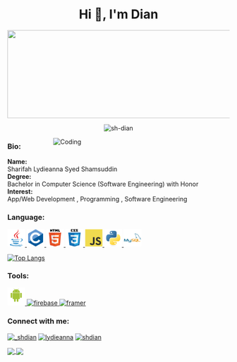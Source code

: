 <h1 align="center">Hi 👋, I'm Dian</h1>
<image align= "center" height = "200" width = "1000" src= "https://github-readme-stats.vercel.app/api?username=sh-dian&show_icons=true&theme=tokyonight">
<p align="center"> <img src="https://komarev.com/ghpvc/?username=sh-dian&label=Profile%20views&color=0e75b6&style=flat" alt="sh-dian" /> </p>

  <img align="right" alt="Coding" width = "400" src="https://miro.medium.com/max/1400/0*K2WLMTExLyida7OR.gif">
<h3 align="left">Bio:</h3>
  <p align="left"><b>Name:</b><br>Sharifah Lydieanna Syed Shamsuddin<br><b>Degree:</b> <br>Bachelor in Computer Science (Software Engineering) with Honor<br><b>Interest:</b> <br>App/Web Development , Programming , Software Engineering</p>  
  
<h3 align="left">Language:</h3>
<p align="left"> <a href="https://www.java.com" target="_blank" rel="noreferrer"> <img src="https://raw.githubusercontent.com/devicons/devicon/master/icons/java/java-original.svg" alt="java" width="40" height="40"/> </a><a href="https://www.cprogramming.com/" target="_blank" rel="noreferrer"> <img src="https://raw.githubusercontent.com/devicons/devicon/master/icons/c/c-original.svg" alt="c" width="40" height="40"/> </a>
 <a href="https://www.w3schools.com/css/" target="_blank" rel="noreferrer"><a href="https://www.w3.org/html/" target="_blank" rel="noreferrer"> <img src="https://raw.githubusercontent.com/devicons/devicon/master/icons/html5/html5-original-wordmark.svg" alt="html5" width="40" height="40"/> </a> 
   <a href="https://www.w3schools.com/css/" target="_blank" rel="noreferrer"> <img src="https://raw.githubusercontent.com/devicons/devicon/master/icons/css3/css3-original-wordmark.svg" alt="css3" width="40" height="40"/> </a>
   <a href="https://developer.mozilla.org/en-US/docs/Web/JavaScript" target="_blank" rel="noreferrer"> <img src="https://raw.githubusercontent.com/devicons/devicon/master/icons/javascript/javascript-original.svg" alt="javascript" width="40" height="40"/> </a> 
   <a href="https://www.python.org" target="_blank" rel="noreferrer"> <img src="https://raw.githubusercontent.com/devicons/devicon/master/icons/python/python-original.svg" alt="python" width="40" height="40"/> </a> <a align="left"><a href="https://www.mysql.com/" target="_blank" rel="noreferrer"> <img src="https://raw.githubusercontent.com/devicons/devicon/master/icons/mysql/mysql-original-wordmark.svg" alt="mysql" width="40" height="40"/> </a>
   
   [![Top Langs](https://github-readme-stats.vercel.app/api/top-langs/?username=sh-dian&layout=compact&theme=tokyonight)](https://github.com/anuraghazra/github-readme-stats)
   
<h3 align="left">Tools:</h3>
   <a href="https://developer.android.com" target="_blank" rel="noreferrer"> <img src="https://raw.githubusercontent.com/devicons/devicon/master/icons/android/android-original-wordmark.svg" alt="android" width="40" height="40"/> </a> <a href="https://firebase.google.com/" target="_blank" rel="noreferrer"> <img src="https://www.vectorlogo.zone/logos/firebase/firebase-icon.svg" alt="firebase" width="40" height="40"/> </a><a href="https://www.framer.com/" target="_blank" rel="noreferrer"> <img src="https://www.vectorlogo.zone/logos/framer/framer-icon.svg" alt="framer" width="40" height="40"/> </a>
   
<h3 align="left">Connect with me:</h3>
<p align="left">
<a href="https://twitter.com/_shdian" target="blank"><img align="center" src="https://raw.githubusercontent.com/rahuldkjain/github-profile-readme-generator/master/src/images/icons/Social/twitter.svg" alt="_shdian" height="30" width="40" /></a>
<a href="https://linkedin.com/in/lydieanna" target="blank"><img align="center" src="https://raw.githubusercontent.com/rahuldkjain/github-profile-readme-generator/master/src/images/icons/Social/linked-in-alt.svg" alt="lydieanna" height="30" width="40" /></a>
<a href="https://kaggle.com/shdian" target="blank"><img align="center" src="https://raw.githubusercontent.com/rahuldkjain/github-profile-readme-generator/master/src/images/icons/Social/kaggle.svg" alt="shdian" height="30" width="40" /></a>
</p>

<a href="https://github.com/sh-dian/Hospital-Booking-Management-System">
    <img align="center" src="https://github-readme-stats.vercel.app/api/pin/?username=sh-dian&show_owner=true&theme=tokyonight&repo=Hospital-Booking-Management-System" />
</a>
<a href="https://github.com/sh-dian/Airplane-Booking-Management-System">
    <img align="center" src="https://github-readme-stats.vercel.app/api/pin/?username=sh-dian&show_owner=true&theme=tokyonight&repo=Airplane-Booking-Management-System" />
</a>
